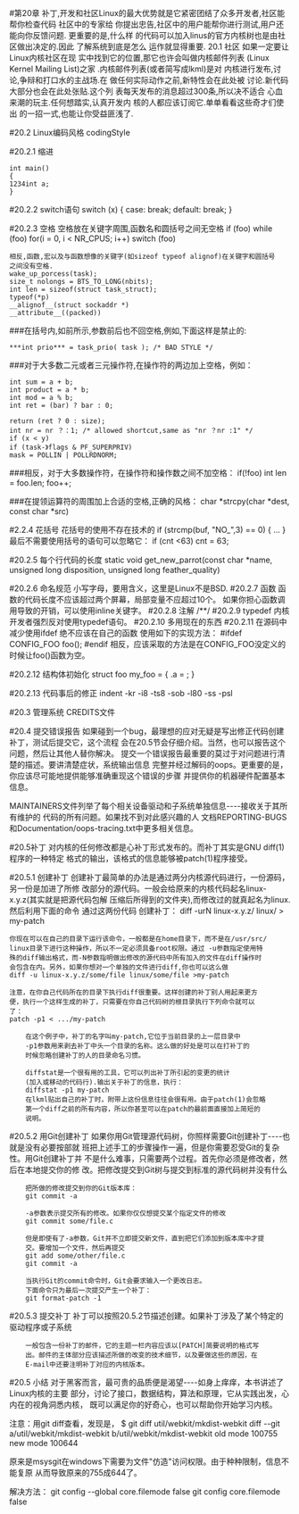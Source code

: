 #第20章 
	补丁,开发和社区Linux的最大优势就是它紧密团结了众多开发者,社区能帮你检查代码
	社区中的专家给 你提出忠告,社区中的用户能帮你进行测试,用户还能向你反馈问题.
	更重要的是,什么样 的代码可以加入linus的官方内核树也是由社区做出决定的.因此
	了解系统到底是怎么 运作就显得重要.  20.1 社区 如果一定要让Linux内核社区在现
	实中找到它的位置,那它也许会叫做内核邮件列表 (Linux Kernel Mailing List)之家
	.内核邮件列表(或者简写成lkml)是对 内核进行发布,讨论,争辩和打口水的主战场.在
	做任何实际动作之前,新特性会在此处被 讨论.新代码大部分也会在此处张贴.这个列
	表每天发布的消息超过300条,所以决不适合 心血来潮的玩主.任何想踏实,认真开发内
	核的人都应该订阅它.单单看看这些奇才们使出 的一招一式,也能让你受益匪浅了. 

#20.2 Linux编码风格	codingStyle 

#20.2.1 缩进
```
int main()
{
1234int a;   
}
```

#20.2.2 switch语句
switch (x) {
case:
	break;
default:
	break;
}

#20.2.3 空格
	空格放在关键字周围,函数名和圆括号之间无空格
	if (foo)
	while (foo)
	for(i = 0, i < NR_CPUS; i++)
	switch (foo)

	相反,函数,宏以及与函数想像的关键字(如sizeof typeof alignof)在关键字和圆括号
	之间没有空格.
	wake_up_porcess(task);
	size_t nolongs = BTS_TO_LONG(nbits);
	int len = sizeof(struct task_struct);
	typeof(*p)
	__alignof__(struct sockaddr *)
	__attribute__((packed))

###在括号内,如前所示,参数前后也不回空格,例如,下面这样是禁止的:
```
***int prio*** = task_prio( task ); /* BAD STYLE */
```
###对于大多数二元或者三元操作符,在操作符的两边加上空格，例如：
```
int sum = a + b;
int product = a * b;
int mod = a % b;
int ret = (bar) ? bar : 0;

return (ret ? 0 : size);
int nr = nr ？：1; /* allowed shortcut,same as "nr ？nr :1" */
if (x < y)
if (task-》flags & PF_SUPERPRIV)
mask = POLLIN | POLLRDNORM;
```
###相反，对于大多数操作符，在操作符和操作数之间不加空格：
if(!foo)
int len = foo.len;
foo++;

###在提领运算符的周围加上合适的空格,正确的风格：
char *strcpy(char *dest, const char *src)


#2.2.4 花括号
	花括号的使用不存在技术的
	if (strcmp(buf, "NO_",3) == 0) {
		...
	}
最后不需要使用括号的语句可以忽略它：
if (cnt <63)
	cnt = 63;

#20.2.5 每个行代码的长度
static void get_new_parrot(const char *name,
						      unsigned long disposition,
							  unsigned long feather_quality)

#20.2.6 命名规范
	小写字母，要用含义，这里是Linux不是BSD.
#20.2.7 函数 
	函数的代码长度不应该超过两个屏幕，局部变量不应超过10个。
	如果你担心函数调用导致的开销，可以使用inline关键字。
#20.2.8 注解
/**/
#20.2.9 typedef 
	内核开发者强烈反对使用typedef语句。
#20.2.10 多用现在的东西
#20.2.11 在源码中减少使用ifdef
绝不应该在自己的函数 使用如下的实现方法：
#ifdef CONFIG_FOO
foo();
#endif
相反，应该采取的方法是在CONFIG_FOO没定义的时候让foo()函数为空。

#20.2.12 结构体初始化 
struct foo my_foo = {
	.a = ;
}

#20.2.13 代码事后的修正
indent -kr -i8 -ts8 -sob -l80 -ss -psl <file>

#20.3 管理系统 
CREDITS文件

#20.4 提交错误报告
如果碰到一个bug，最理想的应对无疑是写出修正代码创建补丁，测试后提交它，这个流程
会在20.5节会仔细介绍。当然，也可以报告这个问题，然后让其他人替你解决。
提交一个错误报告最重要的莫过于对问题进行清楚的描述。要讲清楚症状，系统输出信息
完整并经过解码的oops。更重要的是，你应该尽可能地提供能够准确重现这个错误的步骤 
并提供你的机器硬件配置基本信息。

MAINTAINERS文件列举了每个相关设备驱动和子系统单独信息----接收关于其所有维护的
代码的所有问题。如果找不到对此感兴趣的人
文档REPORTING-BUGS和Documentation/oops-tracing.txt中更多相关信息。

#20.5补丁
	对内核的任何修改都是心补丁形式发布的。而补丁其实是GNU diff(1)程序的一种特定
	格式的输出，该格式的信息能够被patch(1)程序接受。

#20.5.1 创建补丁
	创建补丁最简单的办法是通过两分内核源代码进行，一份源码，另一份是加进了所修
	改部分的源代码。一般会给原来的内核代码起名linux-x.y.z(其实就是把源代码包解
			压缩后所得到的文件夹),而修改过的就真起名为linux.然后利用下面的命令
	通过这两份代码 创建补丁：
	diff -urN linux-x.y.z/ linux/ > my-patch
	
	你现在可以在自己的目录下运行该命令，一般都是在home目录下，而不是在/usr/src/
	linux目录下进行这种操作，所以不一定必须具备root权限。通过 -u参数指定使用特
	殊的diff输出格式，而-N参数指明做出修改的源代码中所有加入的文件在diff操作时
	会包含在内。另外，如果你想对一个单独的文件进行diff,你也可以这么做
	diff -u linux-x.y.z/some/file linux/some/file >my-patch
	
	注意，在你自己代码所在的目录下执行diff很重要。这样创建的补丁别人用起来更方
	便，执行一个这样生成的补丁，只需要在你自己代码树的根目录执行下列命令就可以
	了：
	patch -p1 < .../my-patch
	
		在这个例子中，补丁的名字叫my-patch,它位于当前目录的上一层目录中
		-p1参数用来剥去补丁中头一个目录的名称。这么做的好处是可以在打补丁的
		时候忽略创建补丁的人的目录命名习惯。

		diffstat是一个很有用的工具，它可以列出补丁所引起的变更的统计
		(加入或移动的代码行).输出关于补丁的信息，执行：
		diffstat -p1 my-patch
		在lkml贴出自己的补丁时，附带上这份信息往往会很有用。由于patch(1)会忽略
		第一个diff之前的所有内容，所以你甚至可以在patch的最前面直接加上简短的
		说明。

#20.5.2 用Git创建补丁
		如果你用Git管理源代码树，你照样需要Git创建补丁----也就是没有必要按部就
		班把上述手工的步骤操作一遍，但是你需要忍受Git的复杂性。用Git创建补丁并
		不是什么难事，只需要两个过程。首先你必须是修改者，然后在本地提交你的修
		改。把修改提交到Git树与提交到标准的源代码树并没有什么

		把所做的修改提交到你的Git版本库：
		git commit -a
		
		-a参数表示提交所有的修改。如果你仅仅想提交某个指定文件的修改
		git commit some/file.c

		但是即使有了-a参数，Git并不立即提交新文件，直到把它们添加到版本库中才提
		交。要增加一个文件，然后再提交
		git add some/other/file.c
		git commit -a
		
		当执行Git的commit命令时，Git会要求输入一个更改日志。
		下面命令只为最后一次提交产生一个补丁：
		git format-patch -1


#20.5.3 提交补丁
		补丁可以按照20.5.2节描述创建。如果补丁涉及了某个特定的驱动程序或子系统

		一般包含一份补丁的邮件，它的主题一栏内容应该以[PATCH]简要说明的格式写
		出。邮件的主体部分应该描述所做的改变的技术细节，以及要做这些的原因，在
		E-mail中还要注明补丁对应的内核版本。

#20.5 小结
	对于黑客而言，最可贵的品质便是渴望----如身上痒痒，本书讲述了Linux内核的主要 
	部分，讨论了接口，数据结构，算法和原理，它从实践出发，心内在的视角洞悉内核，
	既可以满足你的好奇心，也可以帮助你开始学习内核。


注意：用git diff查看，发现是，
	$ git diff util/webkit/mkdist-webkit
	diff --git a/util/webkit/mkdist-webkit b/util/webkit/mkdist-webkit
	old mode 100755
	new mode 100644
	
原来是msysgit在windows下需要为文件"仿造"访问权限。由于种种限制，信息不能复原
从而导致原来的755成644了。

解决方法：
	git config --global core.filemode false
	git config core.filemode false


###
```

```
###




